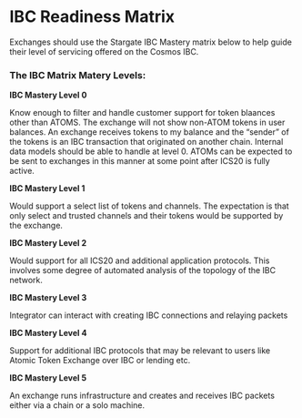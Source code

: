 # IBC Readiness Matrix
Exchanges should use the Stargate IBC Mastery matrix below to help guide their level of servicing offered on the Cosmos IBC.

### The IBC Matrix Matery Levels:

**IBC Mastery Level 0**

Know enough to filter and handle customer support for token blaances other than ATOMS. The exchange will not show non-ATOM tokens in user balances. An exchange receives tokens to my balance and the “sender” of the tokens is an IBC transaction that originated on another chain. Internal data models should be able to handle at level 0. ATOMs can be expected to be sent to exchanges in this manner at some point after ICS20 is fully active.

**IBC Mastery Level 1**

Would support a select list of tokens and channels. The expectation is that only select and trusted channels and their tokens would be supported by the exchange.

**IBC Mastery Level 2**

Would support for all ICS20 and additional application protocols. This involves some degree of automated analysis of the topology of the IBC network.

**IBC Mastery Level 3**

Integrator can interact with creating IBC connections and relaying packets

**IBC Mastery Level 4**

Support for additional IBC protocols that may be relevant to users like Atomic Token Exchange over IBC or lending etc.

**IBC Mastery Level 5**

An exchange runs infrastructure and creates and receives IBC packets either via a chain or a solo machine.
